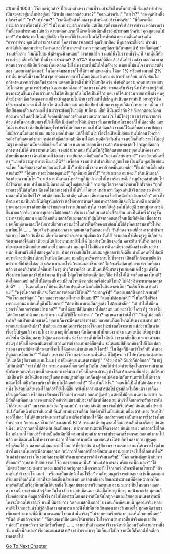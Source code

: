 ##บทที่ 1003 : โจ๊กเกอร์ถูกด่า?
ที่บ้านเหล่าเหรา
ก่อนที่จางเย่จะรับโทรศัพท์สายนี้ ยังแกล้งทำท่าจะเป็นจะตายอยู่บนโซฟาอยู่เลย
“ต้าเฟย ผลออกแล้วเหรอ?”
“ออกแล้วครับ!”
“เท่าไร?”
“สองจุดห้าหนึ่งเปอร์เซ็นต์!”
“หา? เท่าไรนะ?”
“เรตติ้งเปิดตัวคือสองจุดห้าหนึ่งเปอร์เซ็นต์ครับ!”
“นี่คือเรตติ้งประมาณการหรือว่ายังไง?”
“ไม่ใช่แค่ประมาณการครับ แต่เป็นเรตติ้งของจริง! อาจารย์จาง พวกเราคว้าที่หนึ่งของประเทศมาได้แล้ว ฉายแค่ตอนแรกก็ได้เรตติ้งอันดับหนึ่งของประเทศแล้วครับ! คุณสุดยอดไปเลย!”
ต้าเฟยร้องตะโกนอยู่อีกฝั่ง
เสียวหลวี่ก็เข้ามาตะโกนใส่โทรศัพท์ด้วยความตื่นเต้นเช่นกัน “อาจารย์จาง คุณนี่ช่างร้ายกาจมาก! โคตรร้ายกาจเลยค่ะ! คุณรีบมาสิคะ พี่หูบอกจะเลี้ยงล่ะ หัวหน้าสถานีก็ฝากบอกมาว่าจะจัดงานฉลองให้พวกเราต่างหาก ทุกคนอยู่ที่สถานีกันหมดแล้ว! ขาดก็แต่คุณ!”
จางเย่หัวเราะ “ผมไม่ไปล่ะ ยังติดธุระนิดหน่อย”
วางสายเสร็จ จางเย่ก็นิ่งไปราวหนึ่งวินาที จากนั้นก็หัวเราะฮ่าๆๆ เสียงดังลั่น!
ที่หนึ่งของประเทศ?
2.51%?
ทำลายสถิติอีกแล้ว!
อันที่จริงหลังจากออกอากาศตอนแรกจางเย่ก็เป็นกังวลมาโดยตลอด ไม่ใช่เพราะเขาไม่มั่นใจในตัวเอง หากแต่ไม่แน่ใจ เพราะเรตติ้งของ ‘เดอะแมสก์ซิงเกอร์’ ในโลกเดิมของเขาก็ไม่ได้ท่วมท้นขนาดนั้น ได้แค่ 1% หรืออย่างมากก็ 2% เท่านั้น แต่ครั้งนี้จางเย่ได้นำจุดบอดของรายการในโลกเดิมมาวิเคราะห์แล้วปรับเปลี่ยน เขาจึงย่อมไม่กล้าคาดเดาจนกว่าผลลัพธ์จะออก แต่ตอนนี้เรตติ้งไม่ทำให้เขาผิดหวัง ทั้งยังเกินความคาดหมายของเขาไปไกลด้วย ดูท่าการปรับปรุง ‘เดอะแมสก์ซิงเกอร์’ ของเขาจะได้รับการยอมรับจริงๆ นี่ทำให้จางเย่รู้สึกมีแรงกระตุ้นขึ้นมา ถึงแม้ว่าเขาจะไม่ได้เป็นผู้กำกับ ไม่ได้เป็นพิธีกร แต่เขาก็ได้เข้าร่วม รายการยิ่งดัง คนดูก็จะยิ่งมาก ชื่อเสียงของจางเย่ก็จะเพิ่มสูงตามไปด้วย
เขารีบเข้าไปเช็กดูทำเนียบดาราทันที อยากรู้ว่าชื่อเสียงของตัวเองจะเพิ่มไปเท่าใด ต้องไม่น้อยแน่ แต่เมื่อเปิดทำเนียบดาราดูเขาก็ต้องใจหายวาบ เมื่อพบว่าชื่อเสียงของตัวเองร่วงลงไป แม้ว่าจะยังอยู่ในระดับ A ก็ตาม
เชี่ย!
นี่มันอะไรกัน?
หลังจากตกตะลึงจนต้องเคาะกะโหลกไปหนึ่งที จึงค่อยนึกออกว่าตัวเองสวมหน้ากากเอาไว้ ไม่มีใครรู้ว่าเขาเข้าร่วมรายการด้วย ดังนั้นความนิยมตรงนี้จึงไม่ได้เพิ่มชื่อเสียงให้กับตัวเขา ทั้งหลายวันมานี้เขาเองก็ไม่ได้ออกสื่อ และไม่มีงานประจำ ศิลปินที่เดิมอยู่รั้งท้ายจึงไล่เบียดเขาตกลงไปได้ คิดแล้วจางเย่ก็ได้แต่ยิ้มอย่างจนปัญญา ไข้เมื่อวานนี้เล่นเอาย่ำแย่ สมองเบลอไปหมด แต่ก็ไม่เป็นไร เรื่องชื่อเสียงนี้ปล่อยผ่านไปก่อนชั่วคราว รอถึงวันที่ถอดหน้ากาก จะต้องดึงชื่อเสียงกลับคืนมาได้แน่ พอคิดถึงวันนั้น จางเย่ก็กลั้นหัวเราะไว้ไม่อยู่ ไม่รู้ว่าพอถึงตอนนั้นจะมีชื่อเสียงกี่มากน้อย แน่นอนว่าตอนนี้เขาจะต้องร้องเพลงต่อไป จะถูกคัดออกกลางทางไม่ได้
หัวเราะจนเหนื่อย จางเย่อ้าปากหอบ ทันใดนั้นก็รู้สึกถึงสายตาของทุกคนในห้อง
เหราอ้ายหมิ่นมองเขา
เฉินเฉินเองก็จ้องเขา
จางเย่เอาสองมือปิดแก้ม “มองอะไรกันเหรอ?”
เหราอ้ายหมิ่นหรี่ตา “นายหัวเราะดูท่าทางแข็งแรงดีนี่?”
เหงื่อตก จางเย่ทำท่าปวกเปียกอยู่บนโซฟาในพลัน พูดเสียงอ่อนระโหย “ผมคือแสงสุดท้ายก่อนตะวันลับฟ้า”
ขาข้างหนึ่งของเหราอ้ายหมิ่นเตะพลั่ก!
“ที่แท้ก่อนนี้ก็แกล้งตายสินะ?”
“ไอ้หยา ทำอะไรของคุณน่ะ!”
“ลุกขึ้นมาเดี๋ยวนี้!”
“อย่าเตะเลย อย่าเตะ!”
เฉินเฉินเองก็ร้องด้วยความโมโห “จางเย่ นายมันเหลวไหล! หนูก็นึกว่านายไม่ไหวจริงๆ ซะอีก! หนูยังอุตส่าห์หยิบไปน้ำให้ด้วย! นาย ทำไมนายไม่มีความเป็นผู้ใหญ่ขนาดนี้!”
จางเย่ถูกไล่กวดจนวิ่งพล่านไปทั่วห้อง “ทุกทีพวกเธอก็ใช้ฉันนี่นา ฉันขอใช้พวกเธอบ้างไม่ได้รึไง ไอ้หยา เหล่าเหรา นี่คุณเล่นตีจริงเลยเหรอ คิดว่าผมตอบโต้ไม่เป็นรึไง? อย่าคิดว่าผมไม่กล้าตีคุณคืนนะ เดี๋ยวคุณจะเจ็บตัวหนักยิ่งกว่าผมซะอีก”
อย่างไรก็ตาม ความเป็นจริงก็ได้พิสูจน์แล้วว่า ต่อให้อาการบาดเจ็บของเหราอ้ายหมิ่นจะยังไม่หายดี และต่อให้บาดแผลของเหราอ้ายหมิ่นจะร้ายแรงกว่าจางเย่มากก็เท่าใด จางเย่ก็ยังสู้เธอไม่ได้อยู่ดี
ชายหนุ่มอาการดีขึ้นมากแล้วจริงๆ อาการทุเลาลงไม่น้อยแล้ว เรี่ยวแรงก็กลับมาแล้วถึงสี่ห้าส่วน เขาเป็นถึงครึ่งก้าวสู่ขั้นปรมาจารย์ยุทธภพ แถมยังเคยกินผลกำลังและผลกำยำที่สุ่มได้จากลอตเตอรี่จนเต็มพิกัดอีก เมื่ออาการบาดเจ็บทุเลาลงและได้รับการเยียวยา ความเร็วในการฟื้นตัวของเขาย่อมไม่ใช่สิ่งที่คนธรรมดาทั่วไปจะมาเทียบได้
……
กินยาจีนวันละสามเวลา
นวดแผนจีนวันละสองครั้ง
วันที่สอง จางเย่ก็สามารถทำกิจกรรมเบาๆ ได้แล้ว
วันที่สาม เสียงที่แตกพร่าของจางเย่นุ่มขึ้นแล้ว
วันที่สี่ จางเย่ลองใช้เสียงสูงดู ก็เกือบจะร้องเพลงต่อได้แล้ว เพียงแต่ไต่เสียงนานมากยังไม่ได้ ไม่อย่างนั้นเสียงจะสั่น คอจะตีบ
วันที่ห้า ผลข้างเคียงของการฉีดสเตียรอยด์หายไปหมดแล้ว
หมอพูดไว้ไม่มีผิด การฉีดสเตียรอยด์มีผลข้างเคียงอย่างหนัก ยิ่งสามเข็มยิ่งไม่ต้องพูดถึงเลย ทำเอาจางเย่เป็นไข้นอนซมอยู่หลายวันจึงดีขึ้น ถ้าเป็นคนทั่วไปละก็ อย่าหวังจะส่งเสียงได้ภายในหนึ่งเดือนเลย
หมดปัญหาเรื่องร่างกายไปชั่วคราว
เสียงก็ใกล้จะหายดีแล้ว
แต่จางเย่ก็ยังคิดไม่ตกว่าจะร้องเพลงอะไรดี ‘เดอะแมสก์ซิงเกอร์’ ใกล้จะเริ่มอัดเทปการแข่งรอบที่สองแล้ว เขาเองก็เริ่มร้อนใจขึ้นมา ใครๆ ต่างก็ทราบดีว่า เขาเป็นคนที่ตั้งมาตรฐานกับตนเองไว้สูง ดังนั้นเรื่องการเลือกเพลงจึงยิ่งเข้มงวด มีจุดที่ ไม่ถูกใจแม้เพียงเล็กน้อยก็ถือว่าใช่ไม่ได้
จะเลือกเพลงไหนดี?
คิดไม่ออกเลย!
กลับไปใช้เพลงที่เคยเปลี่ยนใจหลังจากซ้อมครั้งก่อนดีไหม? ไม่ดี!
หรือจะหาเพลงคลาสสิกดี?
……
ในตอนนี้เอง ก็มีประเด็นร้อนประเด็นหนึ่งเกิดขึ้นในอินเทอร์เน็ต!
“มะรืนก็วันเสาร์แล้วนะ!”
“พรุ่งนี้พวกเขาก็น่าจะอัดรายการต่อแล้วใช่ไหม?”
“อยากดูจัง!”
“เดอะแมสก์ซิงเกอร์เจ๋งมาก!”
“รักโจ๊กเกอร์ที่สุด!”
“พวกเธอว่ารอบสองใครจะเป็นแชมป์?”
“ดอกไม้ต้องฝนสิ!”
“ไม้ใกล้ฝั่งก็ร้องเพราะมากนะ แค่คนที่หูถึงมีไม่เยอะ!”
“ต้องเป็นทานตะวันอยู่แล้ว ไม่ต้องสงสัย!”
“เอ๋ ทำไมไม่มีคนบอกว่าโจ๊กเกอร์จะชนะบ้างเลย?”
“เขาได้แชมป์สัปดาห์แรกไปแล้วนะ แถมจะว่าไป ใครๆ ก็รู้ ว่าเขาไม่ได้คว้าแชมป์มาด้วยความสามารถ แต่ใช้วิธีขี้โกงต่างหาก”
“หา? หมายความว่ายังไง?”
“ยังดูไม่ออกอีกเหรอ? คนป่วยหนักขนาดนี้ ทุกคนก็คงจะมีคนสงสารบ้างล่ะ หลายคนก็เลยโหวตให้เพราะสงสาร แล้วพวกนายสังเกตรึเปล่า? น้ำเสียงและเทคนิคการร้องของโจ๊กเกอร์น่ะน่าตกใจจะตาย แน่ล่ะว่าเป็นหวัด เรื่องนี้ไม่พูดแล้ว ความโกงของเขาอยู่ที่เนื้อเพลง ฉันคือหมาป่าที่พเนจรมาจากแดนเหนือ เพื่อทุ่งหน้าอะไรนั่น ฉันคือกุหลาบป่าผู้แสนงดงามนั่น น่าชังสวรรค์ไม่เห็นใจนั่นอีก เขาอาศัยเนื้อเพลงมาเอาชนะล้วนๆ อาศัยเนื้อเพลงมันตรงกับสถานการณ์ของเขาพอดีก็แค่นั้น จะได้แชมป์สัปดาห์แรกไปก็ไม่แปลกหรอก เพราะสัปดาห์ที่สองเขาก็จะไม่ได้แสดงแล้วแน่นอนยังไงล่ะ!”
“ในที่สุดก็มีคนเข้าใจสักที! ฉันเองก็ดูออกเหมือนกัน!”
“ใช่แล้ว เพลงของโจ๊กเกอร์สองเพลงนั้นดีนะ ก็ไม่รู้หรอกว่าไปหาใครมาแต่งเพลงให้ แต่ฉันรู้สึกว่าชนะแบบไม่แฟร์ อาศัยแค่คะแนนสงสารชัดๆ!”
“จริงเหรอ? ฉันว่าก็ปกติออก”
“นายรู้ไม่ทันน่ะสิ”
“จะว่าไปก็จริง การแสดงของโจ๊กเกอร์ในวันนั้น เรียกได้ว่าร้องห่วยที่สุดในบรรดาหน้ากากนักร้องหกคนจริงๆ แต่เนื้อเพลงของเขาดีมาก อาศัยเนื้อเพลงล้วนๆ ถ้าให้เขาร้องเพลงอื่นจริงๆ ต่อให้เขาไม่เป็นหวัด ต่อให้เสียงเขาอยู่ในสภาพสมบูรณ์ที่สุด เขาก็คงสู้ดอกไม้ต้องฝนกับทานตะวันไม่ได้หรอก แม้แต่ไม้ใกล้ฝั่งกับจามรีเขาก็เทียบไม่ได้เลยด้วยซ้ำ!”
“อืม ฉันก็ว่างั้น”
“ตอนนี้ก็เป็นไปได้แค่สองทาง หนึ่ง ในรอบนี้เสียงของโจ๊กเกอร์ก็ยังไม่ดีขึ้น จะยังพึ่งความสงสารต่อไป ผู้ชมก็คงไม่อินแล้ว เขาก็คงเสี่ยงถูกคัดออก หรือสอง เสียงของโจ๊กเกอร์หายแล้ว ออกมาสู้แฟร์ๆ แต่พอไม่มีคะแนนความสงสาร จะมีสักกี่คนที่ชอบเพลงของเขาล่ะ? อย่าว่าแต่แชมป์ประจำสัปดาห์ที่สองเลย ฉันว่าโจ๊กเกอร์จะรักษาระดับไว้ก็ลำบากแล้ว”
บนชาร์ตเพลงฮิต
‘กุหลาบป่า’ กวาดทุกอันดับบนชาร์ตไปเรียบร้อย!
อันดับหนึ่งประจำวัน!
อันดับหนึ่งประจำสัปดาห์!
อันดับสามประจำเดือน อีกเดี๋ยวก็ขึ้นเป็นอันดับหนึ่งแล้ว!
เพลง ‘หมาป่า’ เองก็ไม่เลว ไปได้ดีบนชาร์ตเพลงเช่นกัน
แต่เรื่องที่น่าตกใจก็คือ ผลสำรวจอย่างเป็นทางการซึ่งสร้างโดย ทีมรายการ ‘เดอะแมสก์ซิงเกอร์’ ของสถานี BTV กระแสสนับสนุนของโจ๊กเกอร์กลับต่ำลงเรื่อยๆ
อันดับหนึ่ง : หน้ากากดอกไม้ต้องฝน
อันดับสอง : หน้ากากทานตะวันใต้ดวงดาว
อันดับสาม : หน้ากากไม้ใกล้ฝั่ง
หน้ากากโจ๊กเกอร์รั้งท้ายเป็นอันดับที่สี่
ตามมาด้วยหน้ากากราชาประหลาดซึ่งตกรอบถอดหน้ากากไปแล้ว แต่มีคะแนนไม่ทิ้งห่างจากหน้ากากโจ๊กเกอร์มากนัก
หลายคนต่างได้รับอิทธิพลจากกระทู้พูดคุย หรือเรียกได้ว่า หลายคนมีมุมมองต่อโจ๊กเกอร์ที่คล้ายกัน ต่างรู้สึกว่าเขาชนะรอบแรกมาได้เพราะโชคช่วย
ข่าวในแง่ลบโหมกระพือตามออกมา
‘หน้ากากโจ๊กเกอร์ที่อาศัยคะแนนความสงสารจะไปได้ไกลเท่าใด?’
‘แหล่งข่าวกล่าวว่า ในรอบที่สองจะมีนักร้องมากพรสวรรค์ตัวจริงมาเสริม!’
‘โจ๊กเกอร์เผชิญหน้ากับการคัดออก?’
‘กุหลาบป่าสยบชาร์ต โจ๊กเกอร์สยบแนบพื้น!’
‘มาแข่งร้องเพลง หรือแข่งเนื้อเพลง?’
‘ใช้ไม้ตายเรียกความสงสาร เดอะแมสก์ซิงเกอร์ถูกชาวเน็ตจวกเละ!’
‘โจ๊กเกอร์ หรือจะถึงกาลโรยรา!’
‘ตัวตนที่แท้จริงของโจ๊กเกอร์—หรือจะเป็นแค่หน้าใหม่ไร้ชื่อ!’
คนดังย่อมถูกวิจารณ์เยอะ
ทุกวันนี้เดอะแมสก์ซิงเกอร์ฮิตเกินไป ยากที่จะหลีกเลี่ยงเสียงกังขา แต่ข้อสงสัยของสื่อและประชาชนที่มีต่อหน้ากากโจ๊กเกอร์กลับเป็นเรื่องที่พบเห็นได้ยากยิ่ง ในยุคสมัยของการเรียกคะแนนความสงสาร ปั่นโฆษณา หลอกลวงเช่นนี้ ประชาชนต่างรู้สึกหวั่นไหวง่าย บวกกับมีคนคอยเติมเชื้อไฟอยู่เนืองๆ พอฟังมากเข้า ทุกคนก็เริ่มคล้อยตาม คิดดูแล้วก็จริง ถ้าไม่ใช่เพราะเนื้อเพลงพวกนั้นจับใจทุกคนและเรียกคะแนนสงสารละก็ ใครจะโหวตให้เขาล่ะ? บางที ทีมรายการ ‘เดอะแมสก์ซิงเกอร์’ บางคนก็คงคิดแบบนี้ พูดตามจริง หลายคนฟังโจ๊กเกอร์แล้วไม่รู้สึกถึงความสามารถ และฟังไม่เห็นว่าเสียงของเขาจะวิเศษอะไร ทุกคนคิดว่าเขาเพียงแต่ร้องเพลงที่มีเนื้อหากระแทกใจคนเท่านั้นจริงๆ
“ไม่ชอบพวกเรียกร้องความเห็นใจแบบนี้เลย!”
“นั่นสิ เห็นแล้วจะอ้วก!”
“ก็แค่เพลงที่มีคนแต่งให้นายร้อง ไม่ใช่ความสามารถที่แท้จริงของนายสักหน่อย!”
กระแสวิจารณ์หนักขึ้นเรื่อยๆ!
……
จางเย่เห็นข่าวและคำวิจารณ์เหล่านี้ก่อนวันอัดรายการหนึ่งวัน
อาศัยเนื้อเพลง?
เรียกคะแนนสงสาร?
เขาหัวเราะเบาๆ ไม่เก็บมาใส่ใจ
จากนั้นก็ตั้งอกตั้งใจเลือกเพลงต่อไป


[Go To Next Chapter]( ./104.md)